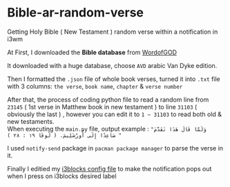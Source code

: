 # Bible-ar-random-verse
Getting Holy Bible ( New Testament ) random verse within a notification in i3wm

At First, I downloaded the **Bible database** from [WordofGOD](https://wordofgod.in/wog/2022/01/09/download-arabic-bible-database-and-software-modules-for-android-iphone-and-laptop/)

It downloaded with a huge database, choose `AVD` arabic Van Dyke edition.

Then I formatted the `.json` file of whole book verses, turned it into `.txt` file with 3 columns: 
`the verse`, `book name`, `chapter` & `verse number` 

After that, the process of coding python file to read a random line from `23145` ( 1st verse in Matthew book in new testament ) to line `31103` ( obviously the last ) , however you can edit it to `1 ~ 31103` to read both old & new testaments.\
When executing the `main.py` file, output example : 
`"وَلَمَّا قَالَ هَذَا تَقَدَّمَ صَاعِدًا إِلَى أُورُشَلِيمَ. ( لُوقَا ١٩ : ٢٨ ) "
`

I used `notify-send` package in `pacman package manager` to parse the verse in it.

Finally I editied my [i3blocks config file](https://github.com/MateBerg/my_i3wm_i3blocks_configs/blob/main/i3blocks/config) to make the notification pops out when I press on i3blocks desired label
